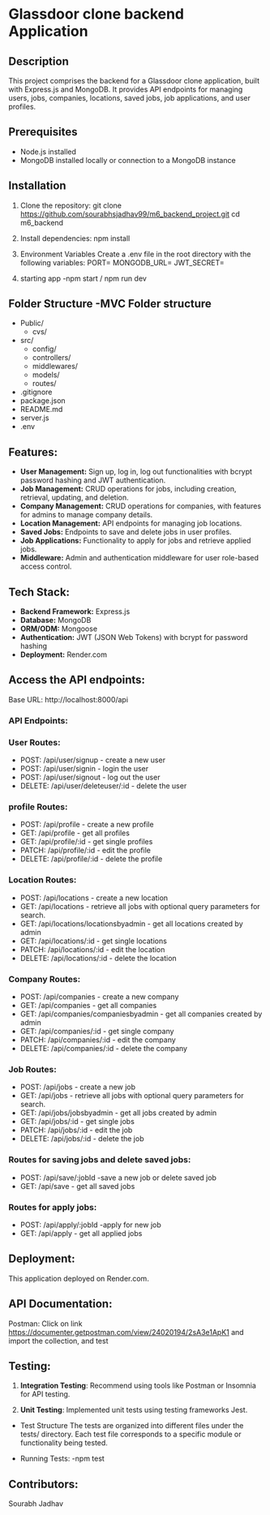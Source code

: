 ﻿# Glassdoor clone backend Application

## Description

This project comprises the backend for a Glassdoor clone application, built with Express.js and MongoDB. It provides API endpoints for managing users, jobs, companies, locations, saved jobs, job applications, and user profiles.

## Prerequisites

- Node.js installed
- MongoDB installed locally or connection to a MongoDB instance

## Installation

1. Clone the repository:
   git clone https://github.com/sourabhsjadhav99/m6_backend_project.git
   cd m6_backend

2. Install dependencies:
   npm install

3. Environment Variables
   Create a .env file in the root directory with the following variables:
   PORT=<port-number>
   MONGODB_URL=<mongodb-url>
   JWT_SECRET=<jwt-secret>

4. starting app
   -npm start / npm run dev

## Folder Structure -MVC Folder structure

- Public/
  - cvs/
- src/
  - config/
  - controllers/
  - middlewares/
  - models/
  - routes/
- .gitignore
- package.json
- README.md
- server.js
- .env

## Features:

- **User Management:** Sign up, log in, log out functionalities with bcrypt password hashing and JWT authentication.
- **Job Management:** CRUD operations for jobs, including creation, retrieval, updating, and deletion.
- **Company Management:** CRUD operations for companies, with features for admins to manage company details.
- **Location Management:** API endpoints for managing job locations.
- **Saved Jobs:** Endpoints to save and delete jobs in user profiles.
- **Job Applications:** Functionality to apply for jobs and retrieve applied jobs.
- **Middleware:** Admin and authentication middleware for user role-based access control.

## Tech Stack:

- **Backend Framework:** Express.js
- **Database:** MongoDB
- **ORM/ODM:** Mongoose
- **Authentication:** JWT (JSON Web Tokens) with bcrypt for password hashing
- **Deployment:** Render.com

## Access the API endpoints:

Base URL: http://localhost:8000/api

### API Endpoints:

### User Routes:

- POST: /api/user/signup - create a new user
- POST: /api/user/signin - login the user
- POST: /api/user/signout - log out the user
- DELETE: /api/user/deleteuser/:id - delete the user

### profile Routes:

- POST: /api/profile - create a new profile
- GET: /api/profile - get all profiles
- GET: /api/profile/:id - get single profiles
- PATCH: /api/profile/:id - edit the profile
- DELETE: /api/profile/:id - delete the profile

### Location Routes:

- POST: /api/locations - create a new location
- GET: /api/locations - retrieve all jobs with optional query parameters for search.
- GET: /api/locations/locationsbyadmin - get all locations created by admin
- GET: /api/locations/:id - get single locations
- PATCH: /api/locations/:id - edit the location
- DELETE: /api/locations/:id - delete the location

### Company Routes:

- POST: /api/companies - create a new company
- GET: /api/companies - get all companies
- GET: /api/companies/companiesbyadmin - get all companies created by admin
- GET: /api/companies/:id - get single company
- PATCH: /api/companies/:id - edit the company
- DELETE: /api/companies/:id - delete the company

### Job Routes:

- POST: /api/jobs - create a new job
- GET: /api/jobs - retrieve all jobs with optional query parameters for search.
- GET: /api/jobs/jobsbyadmin - get all jobs created by admin
- GET: /api/jobs/:id - get single jobs
- PATCH: /api/jobs/:id - edit the job
- DELETE: /api/jobs/:id - delete the job

### Routes for saving jobs and delete saved jobs:

- POST: /api/save/:jobId -save a new job or delete saved job
- GET: /api/save - get all saved jobs

### Routes for apply jobs:

- POST: /api/apply/:jobId -apply for new job
- GET: /api/apply - get all applied jobs

## Deployment:

This application deployed on Render.com.

## API Documentation:
Postman: Click on link https://documenter.getpostman.com/view/24020194/2sA3e1ApK1 and import the collection, and test

## Testing:

1. **Integration Testing**: Recommend using tools like Postman or Insomnia for API testing.

2. **Unit Testing**: Implemented unit tests using testing frameworks Jest.

- Test Structure
  The tests are organized into different files under the tests/ directory. Each test file corresponds to a specific module or functionality being tested.

- Running Tests:
  -npm test

## Contributors:

Sourabh Jadhav
